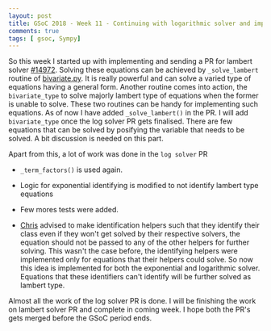 ```yaml
---
layout: post
title: GSoC 2018 - Week 11 - Continuing with logarithmic solver and implementing lambert solver
comments: true
tags: [ gsoc, Sympy]
---
```


So this week I started up with implementing and sending a PR for lambert solver [#14972](https://github.com/sympy/sympy/pull/14972). Solving these equations can be achieved by `_solve_lambert` routine of [bivariate.py](https://github.com/sympy/sympy/blob/master/sympy/solvers/bivariate.py). It is really powerful and can solve a varied type of equations having a general form. Another routine comes into action, the `bivariate_type` to solve majorly lambert type of equations when the former is unable to solve. These two routines can be handy for implementing such equations. As of now I have added `_solve_lambert()` in the PR. I will add `bivariate_type` once the log solver PR gets finalised. There are few equations that can be solved by posifying the variable that needs to be solved. A bit discussion is needed on this part.

Apart from this, a lot of work was done in the `log solver` PR

- `_term_factors()` is used again.

- Logic for exponential identifying is modified to not identify lambert type equations

- Few mores tests were added.

- [Chris](https://github.com/smichr) advised to make identification helpers such that they identify their class even if they won't get solved by their respective solvers, the equation should not be passed to any of the other helpers for further solving. This wasn't the case before, the identifying helpers were implemented only for equations that their helpers could solve. So now this idea is implemented for both the exponential and logarithmic solver.
Equations that these identifiers can't identify will be further solved as lambert type.
 
Almost all the work of the log solver PR is done. I will be finishing the work on lambert solver PR and complete in coming week. I hope both the PR's gets merged before the GSoC period ends.
